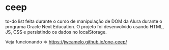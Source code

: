 # ceep
to-do list feita durante o curso de manipulação de DOM da Alura durante o programa Oracle Next Education.
O projeto foi desenvolvido usando HTML, JS, CSS e persistindo os dados no localStorage.

Veja funcionando => https://jwcamelo.github.io/one-ceep/
